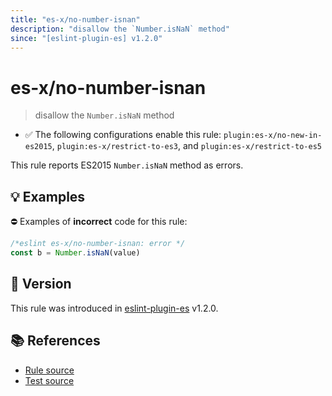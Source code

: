 ```yaml
---
title: "es-x/no-number-isnan"
description: "disallow the `Number.isNaN` method"
since: "[eslint-plugin-es] v1.2.0"
---
```


# es-x/no-number-isnan
> disallow the `Number.isNaN` method

- ✅ The following configurations enable this rule: `plugin:es-x/no-new-in-es2015`, `plugin:es-x/restrict-to-es3`, and `plugin:es-x/restrict-to-es5`

This rule reports ES2015 `Number.isNaN` method as errors.

## 💡 Examples

⛔ Examples of **incorrect** code for this rule:

<eslint-playground type="bad">

```js
/*eslint es-x/no-number-isnan: error */
const b = Number.isNaN(value)
```

</eslint-playground>

## 🚀 Version

This rule was introduced in [eslint-plugin-es] v1.2.0.

[eslint-plugin-es]: https://github.com/mysticatea/eslint-plugin-es

## 📚 References

- [Rule source](https://github.com/ota-meshi/eslint-plugin-es-x/blob/master/lib/rules/no-number-isnan.js)
- [Test source](https://github.com/ota-meshi/eslint-plugin-es-x/blob/master/tests/lib/rules/no-number-isnan.js)
